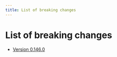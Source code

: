 ```yaml
---
title: List of breaking changes
---
```


# List of breaking changes

- [Version 0.146.0](./breaking-changes/0.146.0.md)
